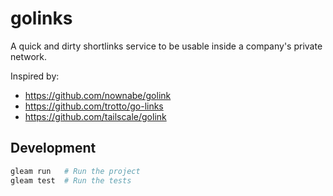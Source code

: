 # golinks

A quick and dirty shortlinks service to be usable inside a company's private network.

Inspired by:
- https://github.com/nownabe/golink
- https://github.com/trotto/go-links
- https://github.com/tailscale/golink

## Development

```sh
gleam run   # Run the project
gleam test  # Run the tests
```
